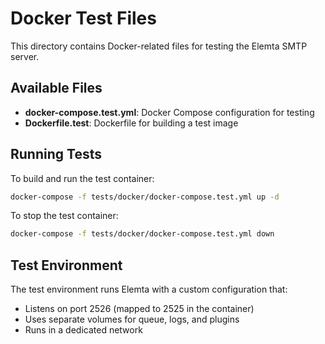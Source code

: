 # Docker Test Files

This directory contains Docker-related files for testing the Elemta SMTP server.

## Available Files

- **docker-compose.test.yml**: Docker Compose configuration for testing
- **Dockerfile.test**: Dockerfile for building a test image

## Running Tests

To build and run the test container:

```bash
docker-compose -f tests/docker/docker-compose.test.yml up -d
```

To stop the test container:

```bash
docker-compose -f tests/docker/docker-compose.test.yml down
```

## Test Environment

The test environment runs Elemta with a custom configuration that:

- Listens on port 2526 (mapped to 2525 in the container)
- Uses separate volumes for queue, logs, and plugins
- Runs in a dedicated network 